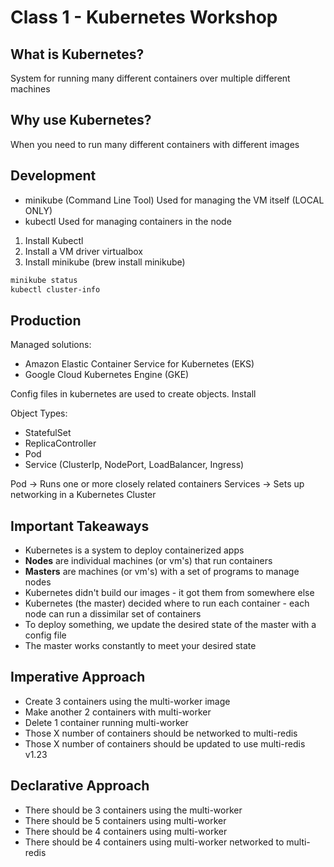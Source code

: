 # Class 1 - Kubernetes Workshop

## What is Kubernetes?

System for running many different containers over multiple different machines

## Why use Kubernetes?
When you need to run many different containers with different images

## Development

- minikube (Command Line Tool) Used for managing the VM itself (LOCAL ONLY)
- kubectl Used for managing containers in the node

1. Install Kubectl
2. Install a VM driver virtualbox
3. Install minikube (brew install minikube)

```bash
minikube status
kubectl cluster-info
```

## Production

Managed solutions:
- Amazon Elastic Container Service for Kubernetes (EKS)
- Google Cloud Kubernetes Engine (GKE)

Config files in kubernetes are used to create objects. Install

Object Types:
- StatefulSet
- ReplicaController
- Pod
- Service (ClusterIp, NodePort, LoadBalancer, Ingress)

Pod -> Runs one or more closely related containers
Services -> Sets up networking in a Kubernetes Cluster

## Important Takeaways

- Kubernetes is a system to deploy containerized apps
- **Nodes** are individual machines (or vm's) that run containers
- **Masters** are machines (or vm's) with a set of programs to manage nodes
- Kubernetes didn't build our images - it got them from somewhere else
- Kubernetes (the master) decided where to run each container - each node can run a dissimilar set of containers
- To deploy something, we update the desired state of the master with a config file
- The master works constantly to meet your desired state

## Imperative Approach

- Create 3 containers using the multi-worker image
- Make another 2 containers with multi-worker
- Delete 1 container running multi-worker
- Those X number of containers should be networked to multi-redis
- Those X number of containers should be updated to use multi-redis v1.23

## Declarative Approach

- There should be 3 containers using the multi-worker
- There should be 5 containers using multi-worker
- There should be 4 containers using multi-worker
- There should be 4 containers using multi-worker networked to multi-redis